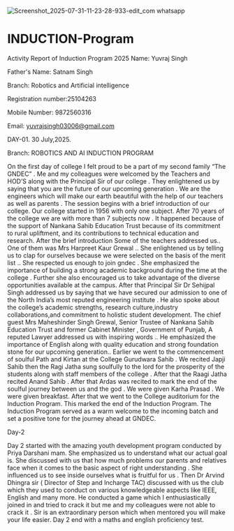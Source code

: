 ![Screenshot_2025-07-31-11-23-28-933-edit_com whatsapp](https://github.com/user-attachments/assets/afa3a447-3fb8-41b4-8bf3-d4c76ab5fb50)
# INDUCTION-Program
Activity Report of Induction Program 2025
Name: Yuvraj Singh 

Father's Name: Satnam Singh 

Branch: Robotics and Artificial intelligence 

Registration number:25104263

Mobile Number: 9872560316

Email: yuvrajsingh03006@gmail.com 


DAY-01.                                       30 July,2025.

  Branch:    ROBOTICS AND AI 
                   INDUCTION PROGRAM

On the first day of college I felt proud to be a part of my second family “The GNDEC” . Me and my colleagues were welcomed by the Teachers and HOD’S along with the Principal Sir of our college . They enlightened us by saying that you are the future of our upcoming generation . We are the engineers which will make our earth beautiful with the help of our teachers as well as parents . The session begins with a brief introduction of our college. Our college started in 1956 with only one subject. After 70 years of the college we are with more than 7 subjects now . It happened because of the support of Nankana Sahib Education Trust because of its commitment to rural upliftment, and its contributions to technical education and research. After the brief introduction Some of the teachers addressed us.. One of them was Mrs Harpreet Kaur Grewal .. She enlightened us by telling us to clap for ourselves because we were selected on the basis of the merit list .. She respected us enough to join gndec . She emphasized the importance of building a strong academic background during the time at the college . Further she also encouraged us to take advantage of the diverse opportunities available at the campus. After that Principal Sir Dr Sehijpal Singh addressed us by saying that we have secured our admission to one of the North India’s most reputed engineering institute . He also spoke about the college’s academic strengths, research culture,industry collaborations,and commitment to holistic student development. The chief guest Mrs Maheshinder Singh Grewal, Senior Trustee of Nankana Sahib Education Trust and former Cabinet Minister , Government of Punjab, A reputed Lawyer addressed us with inspiring words .. He emphasized the importance of English along with quality education and strong foundation stone for our upcoming generation.. Earlier we went to the commencement of soulful Path and Kirtan at the College Gurudwara Sahib . We recited Japji Sahib then the Ragi Jatha sung soulfully to the lord for the prosperity of the students along with staff members of the college . After that the Raagi Jatha recited Anand Sahib . After that Ardas was recited to mark the end of the soulful journey between us and the god . We were given Karha Prasad . We were given breakfast. After that we went to the College auditorium for the Induction Program. This marked the end of the Induction Program. The Induction Program served as a warm welcome to the incoming batch and set a positive tone for the journey ahead at GNDEC. 

Day-2


Day 2 started with the amazing youth development program conducted by Priya Darshani mam. She emphasized us to understand what our actual goal is. She discussed with us that how much problems our parents and relatives face when it comes to the basic aspect of right understanding . She influenced us to see inside ourselves what is fruitful for us . Then Dr Arvind Dhingra sir ( Director of Step and Incharge TAC) discussed with us the club which they used to conduct on various knowledgeable aspects like IEEE, English and many more. He conducted a game which I enthusiastically joined in and tried to crack it but me and my colleagues were not able to crack it . Sir is an extraordinary person which when mentored you will make your life easier. Day 2 end with a maths and english proficiency test. 


